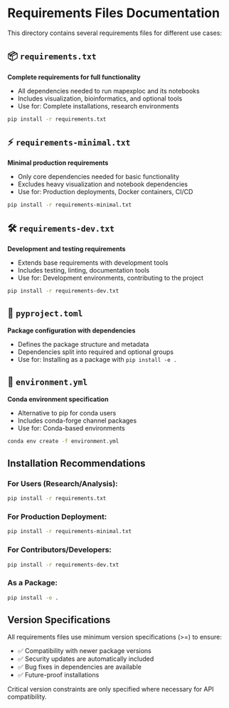# Requirements Files Documentation

This directory contains several requirements files for different use cases:

## 📦 `requirements.txt`

**Complete requirements for full functionality**

- All dependencies needed to run mapexploc and its notebooks
- Includes visualization, bioinformatics, and optional tools
- Use for: Complete installations, research environments

```bash
pip install -r requirements.txt
```

## ⚡ `requirements-minimal.txt`

**Minimal production requirements**

- Only core dependencies needed for basic functionality
- Excludes heavy visualization and notebook dependencies
- Use for: Production deployments, Docker containers, CI/CD

```bash
pip install -r requirements-minimal.txt
```

## 🛠️ `requirements-dev.txt`

**Development and testing requirements**

- Extends base requirements with development tools
- Includes testing, linting, documentation tools
- Use for: Development environments, contributing to the project

```bash
pip install -r requirements-dev.txt
```

## 📝 `pyproject.toml`

**Package configuration with dependencies**

- Defines the package structure and metadata
- Dependencies split into required and optional groups
- Use for: Installing as a package with `pip install -e .`

## 🐍 `environment.yml`

**Conda environment specification**

- Alternative to pip for conda users
- Includes conda-forge channel packages
- Use for: Conda-based environments

```bash
conda env create -f environment.yml
```

## Installation Recommendations

### For Users (Research/Analysis):

```bash
pip install -r requirements.txt
```

### For Production Deployment:

```bash
pip install -r requirements-minimal.txt
```

### For Contributors/Developers:

```bash
pip install -r requirements-dev.txt
```

### As a Package:

```bash
pip install -e .
```

## Version Specifications

All requirements files use minimum version specifications (>=) to ensure:

- ✅ Compatibility with newer package versions
- ✅ Security updates are automatically included
- ✅ Bug fixes in dependencies are available
- ✅ Future-proof installations

Critical version constraints are only specified where necessary for API compatibility.
